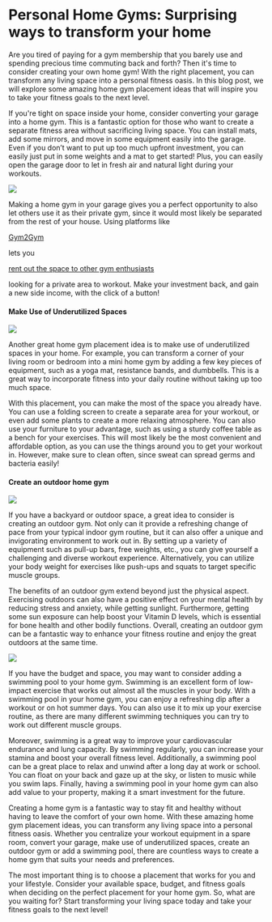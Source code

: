 # Personal Home Gyms: Surprising ways to transform your home

Are you tired of paying for a gym membership that you barely use and spending precious time commuting back and forth? Then it's time to consider creating your own home gym! With the right placement, you can transform any living space into a personal fitness oasis. In this blog post, we will explore some amazing home gym placement ideas that will inspire you to take your fitness goals to the next level.

If you're tight on space inside your home, consider converting your garage into a home gym. This is a fantastic option for those who want to create a separate fitness area without sacrificing living space. You can install mats, add some mirrors, and move in some equipment easily into the garage. Even if you don’t want to put up too much upfront investment, you can easily just put in some weights and a mat to get started! Plus, you can easily open the garage door to let in fresh air and natural light during your workouts.

![](https://3134664324-files.gitbook.io/\~/files/v0/b/gitbook-x-prod.appspot.com/o/spaces%2FvvLv2WOJ6NR58qdXqSXM%2Fuploads%2FYQ4KyG5SZ1QOP9LKsHfi%2F1.jpeg?alt=media)

Making a home gym in your garage gives you a perfect opportunity to also let others use it as their private gym, since it would most likely be separated from the rest of your house. Using platforms like

[Gym2Gym](https://www.notion.so/Gym2Gym-9ff496efcdb244948ef63defe269e672)

lets you

[rent out the space to other gym enthusiasts](https://denver.gym2gym.com/profit-from-your-private-gym-how-to-monetize-a-fitness-space)

looking for a private area to workout. Make your investment back, and gain a new side income, with the click of a button!

#### **Make Use of Underutilized Spaces** <a href="#_yh16fzbeasaj" id="_yh16fzbeasaj"></a>

![](https://3134664324-files.gitbook.io/\~/files/v0/b/gitbook-x-prod.appspot.com/o/spaces%2FvvLv2WOJ6NR58qdXqSXM%2Fuploads%2FXGv65C6eO7tm9YuX8nmj%2F2.jpeg?alt=media)

Another great home gym placement idea is to make use of underutilized spaces in your home. For example, you can transform a corner of your living room or bedroom into a mini home gym by adding a few key pieces of equipment, such as a yoga mat, resistance bands, and dumbbells. This is a great way to incorporate fitness into your daily routine without taking up too much space.

With this placement, you can make the most of the space you already have. You can use a folding screen to create a separate area for your workout, or even add some plants to create a more relaxing atmosphere. You can also use your furniture to your advantage, such as using a sturdy coffee table as a bench for your exercises. This will most likely be the most convenient and affordable option, as you can use the things around you to get your workout in. However, make sure to clean often, since sweat can spread germs and bacteria easily!

#### **Create an outdoor home gym** <a href="#_bhffcw5hvci0" id="_bhffcw5hvci0"></a>

![](https://3134664324-files.gitbook.io/\~/files/v0/b/gitbook-x-prod.appspot.com/o/spaces%2FvvLv2WOJ6NR58qdXqSXM%2Fuploads%2FNsMMSPyZlj7Q8r1iZ2Id%2F3.png?alt=media)

If you have a backyard or outdoor space, a great idea to consider is creating an outdoor gym. Not only can it provide a refreshing change of pace from your typical indoor gym routine, but it can also offer a unique and invigorating environment to work out in. By setting up a variety of equipment such as pull-up bars, free weights, etc., you can give yourself a challenging and diverse workout experience. Alternatively, you can utilize your body weight for exercises like push-ups and squats to target specific muscle groups.

The benefits of an outdoor gym extend beyond just the physical aspect. Exercising outdoors can also have a positive effect on your mental health by reducing stress and anxiety, while getting sunlight. Furthermore, getting some sun exposure can help boost your Vitamin D levels, which is essential for bone health and other bodily functions. Overall, creating an outdoor gym can be a fantastic way to enhance your fitness routine and enjoy the great outdoors at the same time.

![](https://3134664324-files.gitbook.io/\~/files/v0/b/gitbook-x-prod.appspot.com/o/spaces%2FvvLv2WOJ6NR58qdXqSXM%2Fuploads%2FobQGYzSZfNxYYL2Txvv5%2F4.png?alt=media)

If you have the budget and space, you may want to consider adding a swimming pool to your home gym. Swimming is an excellent form of low-impact exercise that works out almost all the muscles in your body. With a swimming pool in your home gym, you can enjoy a refreshing dip after a workout or on hot summer days. You can also use it to mix up your exercise routine, as there are many different swimming techniques you can try to work out different muscle groups.

Moreover, swimming is a great way to improve your cardiovascular endurance and lung capacity. By swimming regularly, you can increase your stamina and boost your overall fitness level. Additionally, a swimming pool can be a great place to relax and unwind after a long day at work or school. You can float on your back and gaze up at the sky, or listen to music while you swim laps. Finally, having a swimming pool in your home gym can also add value to your property, making it a smart investment for the future.

Creating a home gym is a fantastic way to stay fit and healthy without having to leave the comfort of your own home. With these amazing home gym placement ideas, you can transform any living space into a personal fitness oasis. Whether you centralize your workout equipment in a spare room, convert your garage, make use of underutilized spaces, create an outdoor gym or add a swimming pool, there are countless ways to create a home gym that suits your needs and preferences.

The most important thing is to choose a placement that works for you and your lifestyle. Consider your available space, budget, and fitness goals when deciding on the perfect placement for your home gym. So, what are you waiting for? Start transforming your living space today and take your fitness goals to the next level!
